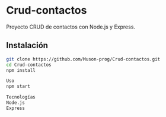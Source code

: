 # Crud-contactos

Proyecto CRUD de contactos con Node.js y Express.

## Instalación
```bash
git clone https://github.com/Muson-prog/Crud-contactos.git
cd Crud-contactos
npm install

Uso
npm start

Tecnologías
Node.js
Express
